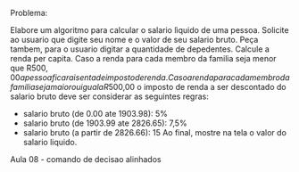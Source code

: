 Problema:

Elabore um algoritmo para calcular o salario lìquido de uma pessoa.
Solicite ao usuario que digite seu nome e o valor de seu salario bruto.
Peça tambem, para o usuario digitar a quantidade de depedentes.
Calcule a renda per capita.
Caso a renda para cada membro da familia seja menor que R$500,00 a pessoa ficara isenta de imposto de renda.
Caso a renda para cada membro da familia seja maior ou igual a R$500,00 o imposto de renda a ser descontado do salario bruto deve ser considerar as seguintes regras:
* salario bruto (de  0.00 ate  1903.98): 5%
* salario bruto (de 1903.99 ate 2826.65): 7,5%
* salario bruto (a partir de 2826.66): 15
Ao final, mostre na tela o valor do salario liquido.

Aula 08 - comando de decisao alinhados